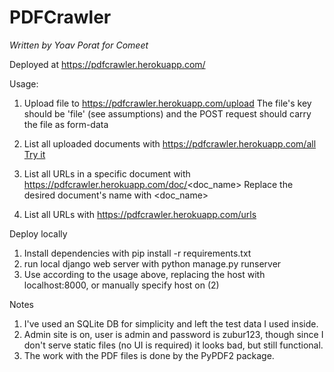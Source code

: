 # PDFCrawler #

_Written by Yoav Porat for Comeet_

Deployed at https://pdfcrawler.herokuapp.com/

Usage:

1. Upload file to https://pdfcrawler.herokuapp.com/upload
The file's key should be 'file' (see assumptions) and the POST request should carry the file as form-data

2. List all uploaded documents with https://pdfcrawler.herokuapp.com/all [Try it](https://pdfcrawler.herokuapp.com/all)

3. List all URLs in a specific document with https://pdfcrawler.herokuapp.com/doc/<doc_name>
Replace the desired document's name with <doc_name>

4. List all URLs with https://pdfcrawler.herokuapp.com/urls

Deploy locally

1. Install dependencies with pip install -r requirements.txt
2. run local django web server with python manage.py runserver
3. Use according to the usage above, replacing the host with localhost:8000, or manually specify host on (2)

Notes

1. I've used an SQLite DB for simplicity and left the test data I used inside.
2. Admin site is on, user is admin and password is zubur123, though since I don't serve static files (no UI is required) it looks bad, but still functional.
3. The work with the PDF files is done by the PyPDF2 package.
